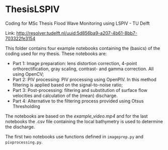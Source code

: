 # ThesisLSPIV
Coding for MSc Thesis Flood Wave Monitoring using LSPIV - TU Delft

Link:
http://resolver.tudelft.nl/uuid:5d856ba9-a207-4b61-8bb7-703322fe3154

This folder contains four example notebooks containing the (basics) of the coding used for my thesis. These notebooks are:

- Part 1: Image preparation: lens distortion correction, 4-point orthorectification, gray scaling, contrast- and gamma correction. All using OpenCV;
- Part 2: PIV processing: PIV processing using OpenPIV. In this method filtering is applied based on the signal-to-noise ratio;
- Part 3: Post-processing: filtering and substitution of surface flow velocities and calculation of the (mean) discharge.
- Part 4: Alternative to the filtering process provided using Otsus Thresholding

The notebooks are based on the _example_video.mp4_ and for the last notebooks the .csv file containing the local bathymetry is used to determine the discharge.

The first two notebooks use functions defined in `imageprep.py` and `pivprocessing.py`.
